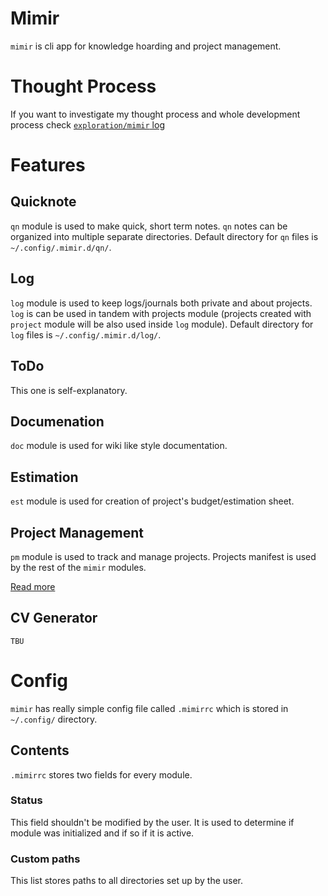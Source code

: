 # Mimir

`mimir` is cli app for knowledge hoarding and project management.

# Thought Process
If you want to investigate my thought process and whole development process check [`exploration/mimir` log](https://github.com/Huginn18/huginn18/blob/main/exploration/mimir.md)

# Features
## Quicknote
`qn` module is used to make quick, short term notes. `qn` notes can be organized into multiple separate directories. Default directory for `qn` files is `~/.config/.mimir.d/qn/`.
## Log
`log` module is used to keep logs/journals both private and about projects. `log` is can be used in tandem with projects module (projects created with `project` module will be also used inside `log` module). Default directory for `log` files is `~/.config/.mimir.d/log/`.
## ToDo
This one is self-explanatory.
## Documenation
`doc` module is used for wiki like style documentation.
## Estimation
`est` module is used for creation of project's budget/estimation sheet.
## Project Management
`pm` module is used to track and manage projects. Projects manifest is used by the rest of the `mimir` modules.

[Read more](project.md)
## CV Generator
	TBU

# Config
`mimir` has really simple config file called `.mimirrc` which is stored in `~/.config/` directory.
## Contents
`.mimirrc` stores two fields for every module.
### Status
This field shouldn't be modified by the user. It is used to determine if module was initialized and if so if it is active.
### Custom paths
This list stores paths to all directories set up by the user.
